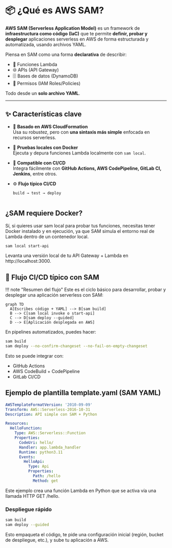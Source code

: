 # 📦 ¿Qué es AWS SAM?

**AWS SAM (Serverless Application Model)** es un framework de **infraestructura como código (IaC)** que te permite **definir, probar y desplegar** aplicaciones serverless en AWS de forma estructurada y automatizada, usando archivos YAML.

Piensa en SAM como una forma **declarativa** de describir:

- 🔁 Funciones Lambda
- 🌐 APIs (API Gateway)
- 🗄️ Bases de datos (DynamoDB)
- 🔐 Permisos (IAM Roles/Policies)

Todo desde un **solo archivo YAML**.

---

## ✨ Características clave

- 🧱 **Basado en AWS CloudFormation**  
  Usa su robustez, pero con **una sintaxis más simple** enfocada en recursos serverless.

- 🐳 **Pruebas locales con Docker**  
  Ejecuta y depura funciones Lambda localmente con `sam local`.

- 🔁 **Compatible con CI/CD**  
  Integra fácilmente con **GitHub Actions, AWS CodePipeline, GitLab CI, Jenkins**, entre otros.

- ⚙️ **Flujo típico CI/CD**  
  ```text
  build → test → deploy


## ¿SAM requiere Docker?
Sí, si quieres usar sam local para probar tus funciones, necesitas tener Docker instalado y en ejecución, ya que SAM simula el entorno real de Lambda dentro de un contenedor local.

```bash
sam local start-api
```
Levanta una versión local de tu API Gateway + Lambda en http://localhost:3000.

## 🔄 Flujo CI/CD típico con SAM

!!! note "Resumen del flujo"
    Este es el ciclo básico para desarrollar, probar y desplegar una aplicación serverless con SAM:

```mermaid
graph TD
  A[Escribes código + YAML] --> B[sam build]
  B --> C[sam local invoke o start-api]
  C --> D[sam deploy --guided]
  D --> E[Aplicación desplegada en AWS]
```

En pipelines automatizados, puedes hacer:
```bash
sam build
sam deploy --no-confirm-changeset --no-fail-on-empty-changeset
```

Esto se puede integrar con:

- GitHub Actions
- AWS CodeBuild + CodePipeline
- GitLab CI/CD

## Ejemplo de plantilla template.yaml (SAM YAML)
```yaml
AWSTemplateFormatVersion: '2010-09-09'
Transform: AWS::Serverless-2016-10-31
Description: API simple con SAM + Python

Resources:
  HelloFunction:
    Type: AWS::Serverless::Function
    Properties:
      CodeUri: hello/
      Handler: app.lambda_handler
      Runtime: python3.11
      Events:
        HelloApi:
          Type: Api
          Properties:
            Path: /hello
            Method: get
```
Este ejemplo crea una función Lambda en Python que se activa vía una llamada HTTP GET /hello.
### Despliegue rápido
```bash
sam build
sam deploy --guided
```
Esto empaqueta el código, te pide una configuración inicial (región, bucket de despliegue, etc.), y sube tu aplicación a AWS.